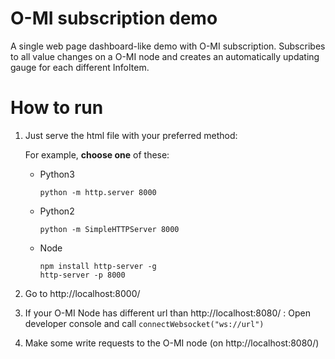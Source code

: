 # O-MI subscription demo

A single web page dashboard-like demo with O-MI subscription. Subscribes to all value changes on a O-MI node and creates an automatically updating gauge for each different InfoItem.

# How to run


1. Just serve the html file with your preferred method:
   
   For example, **choose one** of these:

   * Python3 
      ```
      python -m http.server 8000
      ```

   * Python2 
      ```
      python -m SimpleHTTPServer 8000
      ```

   * Node 
      ```
      npm install http-server -g
      http-server -p 8000
      ```

2. Go to http://localhost:8000/

3. If your O-MI Node has different url than http://localhost:8080/ : Open developer console and call `connectWebsocket("ws://url")`

4. Make some write requests to the O-MI node (on http://localhost:8080/)

